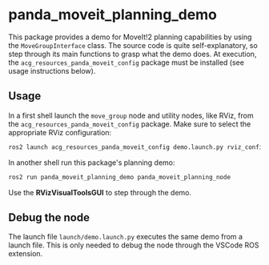 # panda_moveit_planning_demo

This package provides a demo for MoveIt!2 planning capabilities by using the `MoveGroupInterface` class.
The source code is quite self-explanatory, so step through its main functions to grasp what the demo does.
At execution, the `acg_resources_panda_moveit_config` package must be installed (see usage instructions below).

## Usage

In a first shell launch the `move_group` node and utility nodes, like RViz, from the `acg_resources_panda_moveit_config` package.
Make sure to select the appropriate RViz configuration:

```bash
ros2 launch acg_resources_panda_moveit_config demo.launch.py rviz_config:=planning_demo.rviz
```

In another shell run this package's planning demo:

```bash
ros2 run panda_moveit_planning_demo panda_moveit_planning_node
```

Use the **RVizVisualToolsGUI** to step through the demo.

## Debug the node

The launch file `launch/demo.launch.py` executes the same demo from a launch file. This is only needed to debug the node through the VSCode ROS extension.
